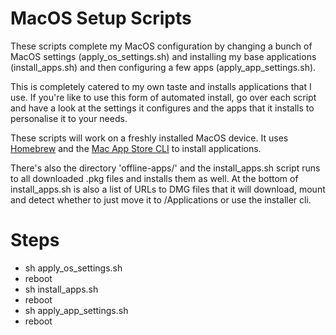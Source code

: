 # MacOS Setup Scripts

These scripts complete my MacOS configuration by changing a bunch of MacOS settings (apply_os_settings.sh) and installing my base applications (install_apps.sh) and then configuring a few apps (apply_app_settings.sh).

This is completely catered to my own taste and installs applications that I use. If you're like to use this form of automated install, go over each script and have a look at the settings it configures and the apps that it installs to personalise it to your needs.

These scripts will work on a freshly installed MacOS device. It uses [Homebrew](https://brew.sh) and the [Mac App Store CLI](https://github.com/mas-cli/mas) to install applications.

There's also the directory 'offline-apps/' and the install_apps.sh script runs to all downloaded .pkg files and installs them as well. At the bottom of install_apps.sh is also a list of URLs to DMG files that it will download, mount and detect whether to just move it to /Applications or use the installer cli.

# Steps

- sh apply_os_settings.sh
- reboot
- sh install_apps.sh
- reboot
- sh apply_app_settings.sh
- reboot